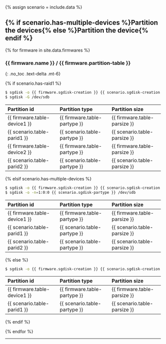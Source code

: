 {% assign scenario = include.data %}

## {% if scenario.has-multiple-devices %}Partition the devices{% else %}Partition the device{% endif %}

{% for firmware in site.data.firmwares %}

### {{ firmware.name }} / {{ firmware.partition-table }}
{: .no_toc .text-delta .mt-6}

  {% if scenario.has-raid1 %}

```bash
$ sgdisk -o {{ firmware.sgdisk-creation }} {{ scenario.sgdisk-creation }} {{ firmware.sgdisk-partype }} {{ scenario.sgdisk-partype }} -R=/dev/sdb {{ scenario.sgdisk-device }}
$ sgdisk -G /dev/sdb
```

| Partition id                 | Partition type               | Partition size               |
| :--------------------------- | :--------------------------- | :--------------------------- |
| {{ firmware.table-device1 }} | {{ firmware.table-partype }} | {{ firmware.table-parsize }} |
| {{ scenario.table-parid1 }}  | {{ scenario.table-partype }} | {{ scenario.table-parsize }} |
| {{ firmware.table-device2 }} | {{ firmware.table-partype }} | {{ firmware.table-parsize }} |
| {{ scenario.table-parid2 }}  | {{ scenario.table-partype }} | {{ scenario.table-parsize }} |

  {% elsif scenario.has-multiple-devices %}

```bash
$ sgdisk -o {{ firmware.sgdisk-creation }} {{ scenario.sgdisk-creation }} {{ firmware.sgdisk-partype }} {{ scenario.sgdisk-partype }} {{ scenario.sgdisk-device }}
$ sgdisk -o -n=1:0:0 {{ scenario.sgdisk-partype }} /dev/sdb
```

| Partition id                 | Partition type               | Partition size               |
| :--------------------------- | :--------------------------- | :--------------------------- |
| {{ firmware.table-device1 }} | {{ firmware.table-partype }} | {{ firmware.table-parsize }} |
| {{ scenario.table-parid1 }}  | {{ scenario.table-partype }} | {{ scenario.table-parsize }} |
| {{ scenario.table-parid2 }}  | {{ scenario.table-partype }} | {{ scenario.table-parsize }} |

  {% else %}

```bash
$ sgdisk -o {{ firmware.sgdisk-creation }} {{ scenario.sgdisk-creation }} {{ firmware.sgdisk-partype }} {{ scenario.sgdisk-partype }} {{ scenario.sgdisk-device }}
```

| Partition id                 | Partition type               | Partition size               |
| :--------------------------- | :--------------------------- | :--------------------------- |
| {{ firmware.table-device1 }} | {{ firmware.table-partype }} | {{ firmware.table-parsize }} |
| {{ scenario.table-parid1 }}  | {{ scenario.table-partype }} | {{ scenario.table-parsize }} |

  {% endif %}

{% endfor %}

---
